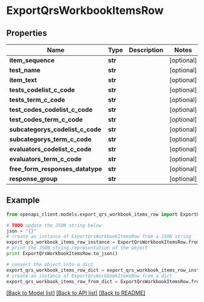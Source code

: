 # ExportQrsWorkbookItemsRow


## Properties
Name | Type | Description | Notes
------------ | ------------- | ------------- | -------------
**item_sequence** | **str** |  | [optional] 
**test_name** | **str** |  | [optional] 
**item_text** | **str** |  | [optional] 
**tests_codelist_c_code** | **str** |  | [optional] 
**tests_term_c_code** | **str** |  | [optional] 
**test_codes_codelist_c_code** | **str** |  | [optional] 
**test_codes_term_c_code** | **str** |  | [optional] 
**subcategorys_codelist_c_code** | **str** |  | [optional] 
**subcategorys_term_c_code** | **str** |  | [optional] 
**evaluators_codelist_c_code** | **str** |  | [optional] 
**evaluators_term_c_code** | **str** |  | [optional] 
**free_form_responses_datatype** | **str** |  | [optional] 
**response_group** | **str** |  | [optional] 

## Example

```python
from openapi_client.models.export_qrs_workbook_items_row import ExportQrsWorkbookItemsRow

# TODO update the JSON string below
json = "{}"
# create an instance of ExportQrsWorkbookItemsRow from a JSON string
export_qrs_workbook_items_row_instance = ExportQrsWorkbookItemsRow.from_json(json)
# print the JSON string representation of the object
print ExportQrsWorkbookItemsRow.to_json()

# convert the object into a dict
export_qrs_workbook_items_row_dict = export_qrs_workbook_items_row_instance.to_dict()
# create an instance of ExportQrsWorkbookItemsRow from a dict
export_qrs_workbook_items_row_from_dict = ExportQrsWorkbookItemsRow.from_dict(export_qrs_workbook_items_row_dict)
```
[[Back to Model list]](../README.md#documentation-for-models) [[Back to API list]](../README.md#documentation-for-api-endpoints) [[Back to README]](../README.md)


